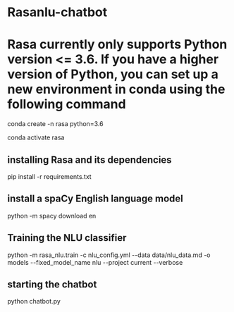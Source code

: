 # Rasanlu-chatbot
# Rasa currently only supports Python version <= 3.6. If you have a higher version of Python, you can set up a new environment in conda using the following command
conda create -n rasa python=3.6

conda activate rasa

## installing Rasa and its dependencies
pip install -r requirements.txt

## install a spaCy English language model
python -m spacy download en

## Training the NLU classifier
python -m rasa_nlu.train -c nlu_config.yml --data data/nlu_data.md -o models --fixed_model_name nlu --project current --verbose

## starting the chatbot
python chatbot.py
